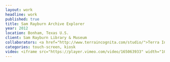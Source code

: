```yaml
---
layout: work
headline: work
published: true
title: Sam Rayburn Archive Explorer
year: 2012
location: Bonham, Texas U.S.
client: Sam Rayburn Library & Museum
collaborators: <a href="http://www.terraincognita.com/studio/">Terra Incognita</a>
categories: touch-screen, kiosk
video: <iframe src="https://player.vimeo.com/video/165063933" width="1024" height="576" frameborder="0" webkitallowfullscreen mozallowfullscreen allowfullscreen></iframe>
---
```

